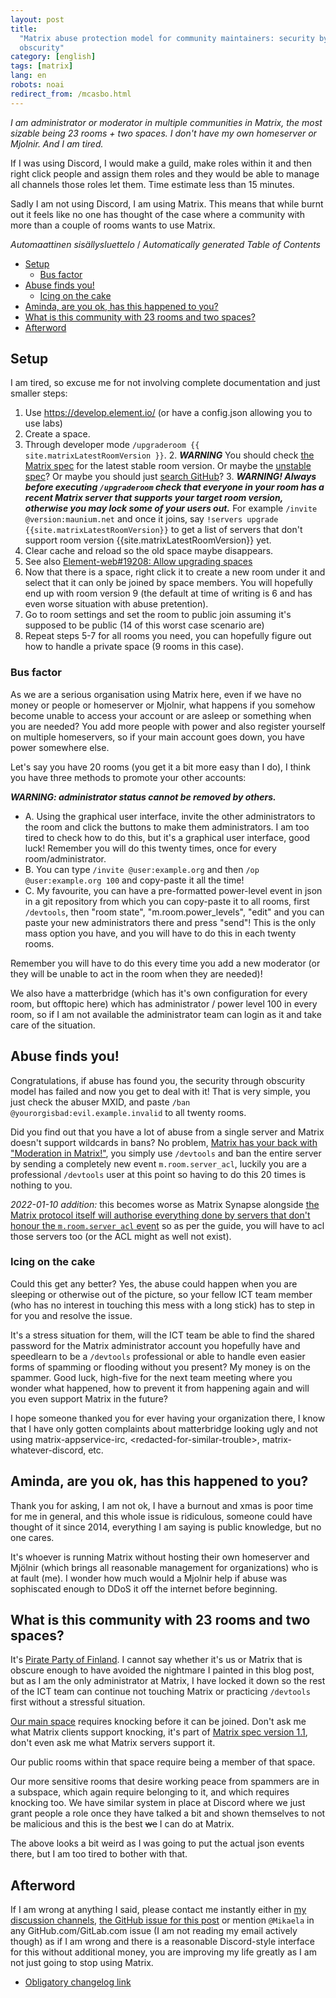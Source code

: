 ```yaml
---
layout: post
title:
  "Matrix abuse protection model for community maintainers: security by
  obscurity"
category: [english]
tags: [matrix]
lang: en
robots: noai
redirect_from: /mcasbo.html
---
```


_I am administrator or moderator in multiple communities in Matrix, the most
sizable being 23 rooms + two spaces. I don't have my own homeserver or Mjolnir.
And I am tired._

If I was using Discord, I would make a guild, make roles within it and then
right click people and assign them roles and they would be able to manage all
channels those roles let them. Time estimate less than 15 minutes.

Sadly I am not using Discord, I am using Matrix. This means that while burnt out
it feels like no one has thought of the case where a community with more than a
couple of rooms wants to use Matrix.

<!-- editorconfig-checker-disable -->
<!-- prettier-ignore-start -->

<!-- START doctoc generated TOC please keep comment here to allow auto update -->
<!-- DON'T EDIT THIS SECTION, INSTEAD RE-RUN doctoc TO UPDATE -->
<em lang="fi">Automaattinen sisällysluettelo</em> / <em lang="en">Automatically generated Table of Contents</em>

- [Setup](#setup)
  - [Bus factor](#bus-factor)
- [Abuse finds you!](#abuse-finds-you)
  - [Icing on the cake](#icing-on-the-cake)
- [Aminda, are you ok, has this happened to you?](#aminda-are-you-ok-has-this-happened-to-you)
- [What is this community with 23 rooms and two spaces?](#what-is-this-community-with-23-rooms-and-two-spaces)
- [Afterword](#afterword)

<!-- END doctoc generated TOC please keep comment here to allow auto update -->

<!-- prettier-ignore-end -->
<!-- editorconfig-checker-enable -->

## Setup

I am tired, so excuse me for not involving complete documentation and just
smaller steps:

1. Use https://develop.element.io/ (or have a config.json allowing you to use
   labs)
2. Create a space.
3. Through developer mode `/upgraderoom {{ site.matrixLatestRoomVersion }}`. 2.
   **_WARNING_** You should check
   [the Matrix spec](https://spec.matrix.org/latest/rooms/) for the latest
   stable room version. Or maybe the
   [unstable spec](https://spec.matrix.org/unstable/rooms/)? Or maybe you should
   just
   [search GitHub](https://github.com/matrix-org/matrix-spec-proposals/issues?q=room%20version)? 3.
   **_WARNING! Always before executing `/upgraderoom` check that everyone in
   your room has a recent Matrix server that supports your target room version,
   otherwise you may lock some of your users out._** For example
   `/invite @version:maunium.net` and once it joins, say
   `!servers upgrade {{site.matrixLatestRoomVersion}}` to get a list of servers
   that don't support room version {{site.matrixLatestRoomVersion}} yet.
4. Clear cache and reload so the old space maybe disappears.
5. See also
   [Element-web#19208: Allow upgrading spaces](https://github.com/vector-im/element-web/issues/19208)
6. Now that there is a space, right click it to create a new room under it and
   select that it can only be joined by space members. You will hopefully end up
   with room version 9 (the default at time of writing is 6 and has even worse
   situation with abuse pretention).
7. Go to room settings and set the room to public join assuming it's supposed to
   be public (14 of this worst case scenario are)
8. Repeat steps 5-7 for all rooms you need, you can hopefully figure out how to
   handle a private space (9 rooms in this case).

### Bus factor

As we are a serious organisation using Matrix here, even if we have no money or
people or homeserver or Mjolnir, what happens if you somehow become unable to
access your account or are asleep or something when you are needed? You add more
people with power and also register yourself on multiple homeservers, so if your
main account goes down, you have power somewhere else.

Let's say you have 20 rooms (you get it a bit more easy than I do), I think you
have three methods to promote your other accounts:

**_WARNING: administrator status cannot be removed by others._**

- A. Using the graphical user interface, invite the other administrators to the
  room and click the buttons to make them administrators. I am too tired to
  check how to do this, but it's a graphical user interface, good luck! Remember
  you will do this twenty times, once for every room/administrator.
- B. You can type `/invite @user:example.org` and then
  `/op @user:example.org 100` and copy-paste it all the time!
- C. My favourite, you can have a pre-formatted power-level event in json in a
  git repository from which you can copy-paste it to all rooms, first
  `/devtools`, then "room state", "m.room.power_levels", "edit" and you can
  paste your new administrators there and press "send"! This is the only mass
  option you have, and you will have to do this in each twenty rooms.

Remember you will have to do this every time you add a new moderator (or they
will be unable to act in the room when they are needed)!

We also have a matterbridge (which has it's own configuration for every room,
but offtopic here) which has administrator / power level 100 in every room, so
if I am not available the administrator team can login as it and take care of
the situation.

## Abuse finds you!

Congratulations, if abuse has found you, the security through obscurity model
has failed and now you get to deal with it! That is very simple, you just check
the abuser MXID, and paste `/ban @yourorgisbad:evil.example.invalid` to all
twenty rooms.

Did you find out that you have a lot of abuse from a single server and Matrix
doesn't support wildcards in bans? No problem,
[Matrix has your back with "Moderation in Matrix!"](https://web.archive.org/web/20211205204104/https://matrix.org/docs/guides/moderation/),
you simply use `/devtools` and ban the entire server by sending a completely new
event `m.room.server_acl`, luckily you are a professional `/devtools` user at
this point so having to do this 20 times is nothing to you.

_2022-01-10 addition:_ this becomes worse as Matrix Synapse alongside
[the Matrix protocol itself will authorise everything done by servers that don't honour the `m.room.server_acl` event](https://github.com/matrix-org/matrix-spec/issues/928)
so as per the guide, you will have to acl those servers too (or the ACL might as
well not exist).

### Icing on the cake

Could this get any better? Yes, the abuse could happen when you are sleeping or
otherwise out of the picture, so your fellow ICT team member (who has no
interest in touching this mess with a long stick) has to step in for you and
resolve the issue.

It's a stress situation for them, will the ICT team be able to find the shared
password for the Matrix administrator account you hopefully have and speedlearn
to be a `/devtools` professional or able to handle even easier forms of spamming
or flooding without you present? My money is on the spammer. Good luck,
high-five for the next team meeting where you wonder what happened, how to
prevent it from happening again and will you even support Matrix in the future?

I hope someone thanked you for ever having your organization there, I know that
I have only gotten complaints about matterbridge looking ugly and not using
matrix-appservice-irc, \<redacted-for-similar-trouble\>,
matrix-whatever-discord, etc.

## Aminda, are you ok, has this happened to you?

Thank you for asking, I am not ok, I have a burnout and xmas is poor time for me
in general, and this whole issue is ridiculous, someone could have thought of it
since 2014, everything I am saying is public knowledge, but no one cares.

It's whoever is running Matrix without hosting their own homeserver and Mjölnir
(which brings all reasonable management for organizations) who is at fault (me).
I wonder how much would a Mjolnir help if abuse was sophiscated enough to DDoS
it off the internet before beginning.

## What is this community with 23 rooms and two spaces?

It's [Pirate Party of Finland](https://piraattipuolue.fi/en). I cannot say
whether it's us or Matrix that is obscure enough to have avoided the nightmare I
painted in this blog post, but as I am the only administrator at Matrix, I have
locked it down so the rest of the ICT team can continue not touching Matrix or
practicing `/devtools` first without a stressful situation.

[Our main space](matrix:r/space.piraatit.fi:matrix.org?action=join) requires
knocking before it can be joined. Don't ask me what Matrix clients support
knocking, it's part of
[Matrix spec version 1.1](https://spec.matrix.org/v1.1/rooms/v7/#authorization-rules),
don't even ask me what Matrix servers support it.

Our public rooms within that space require being a member of that space.

Our more sensitive rooms that desire working peace from spammers are in a
subspace, which again require belonging to it, and which requires knocking too.
We have similar system in place at Discord where we just grant people a role
once they have talked a bit and shown themselves to not be malicious and this is
the best <s>we</s> I can do at Matrix.

The above looks a bit weird as I was going to put the actual json events there,
but I am too tired to bother with that.

## Afterword

If I am wrong at anything I said, please contact me instantly either in
[my discussion channels](/discuss),
[the GitHub issue for this post](https://github.com/Mikaela/mikaela.github.io/issues/268)
or mention `@Mikaela` in any GitHub.com/GitLab.com issue (I am not reading my
email actively though) as if I am wrong and there is a reasonable Discord-style
interface for this without additional money, you are improving my life greatly
as I am not just going to stop using Matrix.

- [Obligatory changelog link](https://github.com/Mikaela/mikaela.github.io/commits/master/blog/_posts/2021-12-05-matrix-community-abuse-security-by-obscurity.md)
